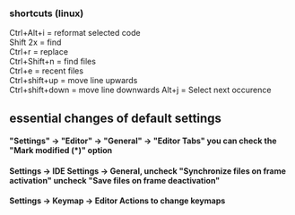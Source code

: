 ### shortcuts (linux)
Ctrl+Alt+i = reformat selected code\
Shift 2x = find\
Ctrl+r = replace\
Ctrl+Shift+n = find files\
Ctrl+e = recent files\
Ctrl+shift+up = move line upwards\
Ctrl+shift+down = move line downwards
Alt+j = Select next occurence


## essential changes of default settings
#### "Settings" -> "Editor" -> "General" -> "Editor Tabs" you can check the "Mark modified (*)" option
#### Settings -> IDE Settings -> General, uncheck "Synchronize files on frame activation" uncheck "Save files on frame deactivation"
#### Settings -> Keymap -> Editor Actions to change keymaps

